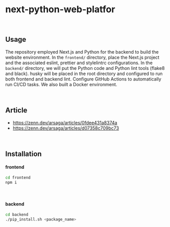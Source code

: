 # next-python-web-platfor



<br>

## Usage

The repository employed Next.js and Python for the backend to build the website environment.
In the `frontend/` directory, place the Next.js project and the associated eslint, prettier and stylelintrc configurations. In the `backend/` directory, we will put the Python code and Python lint tools (flake8 and black). husky will be placed in the root directory and configured to run both frontend and backend lint. Configure GitHub Actions to automatically run CI/CD tasks. We also built a Docker environment.

<br>

## Article

- https://zenn.dev/arsaga/articles/0fdee431a8374a <br>
- https://zenn.dev/arsaga/articles/d07358c709bc73

<br>

## Installation

#### frontend

```zsh
cd frontend
npm i
```

<br>

#### backend

```zsh
cd backend
./pip_install.sh <package_name>
```
